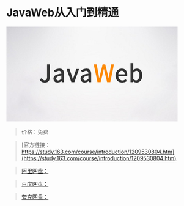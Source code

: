 # JavaWeb从入门到精通

![img](../../../assets/study163/free/6cca827a184340d392927269f551548a.jpg)

> 价格：免费

> [官方链接：https://study.163.com/course/introduction/1209530804.htm](https://study.163.com/course/introduction/1209530804.htm)

> [阿里网盘：]()

> [百度网盘：]()

> [夸克网盘：]()
